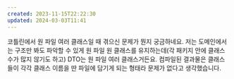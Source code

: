 ```yaml
---
created: 2023-11-15T22:22:30
updated: 2024-03-03T11:41
---
```

코틀린에서 원 파일 여러 클래스일 때 겪으신 문제가 뭔지 궁금하네요. 저는 도메인에서는 구조만 봐도 파악할 수 있게 원 파일 원 클래스를 유지하는데(각 패키지 안에 클래스 수가 많지 않기도 하고) DTO는 원 파일 여러 클래스거든요. 컴파일된 결과물은 클래스들이 각각 클래스 이름을 딴 파일에 담기게 되는 형태라 문제가 없다고 생각했습니다.